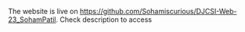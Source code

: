 The website is live on https://github.com/Sohamiscurious/DJCSI-Web-23_SohamPatil. Check description to access
